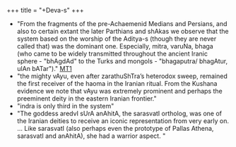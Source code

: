 +++
title = "+Deva-s"
+++

- "From the fragments of the pre-Achaemenid Medians and Persians, and also to certain extant the later Parthians and shAkas we observe that the system based on the worship of the Aditya-s (though they are never called that) was the dominant one. Especially, mitra, varuNa, bhaga (who came to be widely transmitted throughout the ancient Iranic sphere - "bhAgdAd" to the Turks and mongols - "bhagaputra/ bhagAtur, ulAn bATar")." [MT1](https://manasataramgini.wordpress.com/2008/12/26/iranian-miscellany/)
- "the mighty vAyu, even after zarathuShTra’s heterodox sweep, remained the first receiver of the haoma in the Iranian ritual. From the Kushana evidence we note that vAyu was extremely prominent and perhaps the preeminent deity in the eastern Iranian frontier."
- "indra is only third in the system"
- "The goddess aredvI sUrA anAhitA, the sarasvatI ortholog, was one of the Iranian deities to receive an iconic representation from very early on. ...  Like sarasvatI (also perhaps even the prototype of Pallas Athena, sarasvatI and anAhitA), she had a warrior aspect. "
